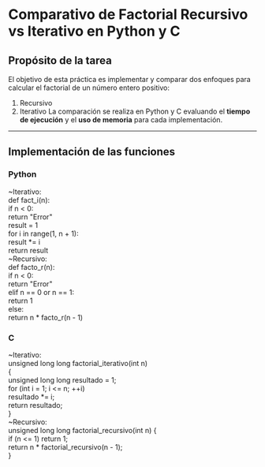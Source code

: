 # Comparativo de Factorial Recursivo vs Iterativo en Python y C

## Propósito de la tarea  
El objetivo de esta práctica es implementar y comparar dos enfoques para calcular el factorial de un número entero positivo:
  1. Recursivo  
  2. Iterativo  La comparación se realiza en Python y C evaluando el **tiempo de ejecución** y el **uso de memoria** para cada implementación.
---
## Implementación de las funciones  
### **Python**
~Iterativo:  
def fact_i(n):  
    if n < 0:  
        return "Error"  
    result = 1  
    for i in range(1, n + 1):  
        result *= i  
    return result  
~Recursivo:  
  def facto_r(n):  
      if n < 0:  
          return "Error"  
      elif n == 0 or n == 1:  
          return 1  
      else:  
          return n * facto_r(n - 1)  
### **C**  
~Iterativo:  
unsigned long long factorial_iterativo(int n)  
  {  
    unsigned long long resultado = 1;  
    for (int i = 1; i <= n; ++i)  
        resultado *= i;  
    return resultado;  
  }  
~Recursivo:  
unsigned long long factorial_recursivo(int n) {  
    if (n <= 1) return 1;  
    return n * factorial_recursivo(n - 1);  
}  
